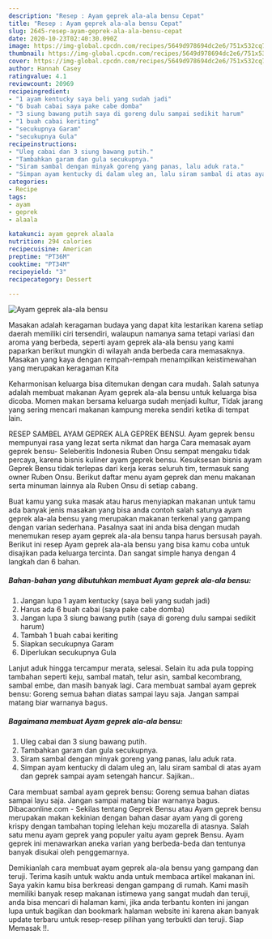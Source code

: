 ```yaml
---
description: "Resep : Ayam geprek ala-ala bensu Cepat"
title: "Resep : Ayam geprek ala-ala bensu Cepat"
slug: 2645-resep-ayam-geprek-ala-ala-bensu-cepat
date: 2020-10-23T02:40:30.090Z
image: https://img-global.cpcdn.com/recipes/5649d978694dc2e6/751x532cq70/ayam-geprek-ala-ala-bensu-foto-resep-utama.jpg
thumbnail: https://img-global.cpcdn.com/recipes/5649d978694dc2e6/751x532cq70/ayam-geprek-ala-ala-bensu-foto-resep-utama.jpg
cover: https://img-global.cpcdn.com/recipes/5649d978694dc2e6/751x532cq70/ayam-geprek-ala-ala-bensu-foto-resep-utama.jpg
author: Hannah Casey
ratingvalue: 4.1
reviewcount: 20969
recipeingredient:
- "1 ayam kentucky saya beli yang sudah jadi"
- "6 buah cabai saya pake cabe domba"
- "3 siung bawang putih saya di goreng dulu sampai sedikit harum"
- "1 buah cabai keriting"
- "secukupnya Garam"
- "secukupnya Gula"
recipeinstructions:
- "Uleg cabai dan 3 siung bawang putih."
- "Tambahkan garam dan gula secukupnya."
- "Siram sambal dengan minyak goreng yang panas, lalu aduk rata."
- "Simpan ayam kentucky di dalam uleg an, lalu siram sambal di atas ayam dan geprek sampai ayam setengah hancur. Sajikan.."
categories:
- Recipe
tags:
- ayam
- geprek
- alaala

katakunci: ayam geprek alaala 
nutrition: 294 calories
recipecuisine: American
preptime: "PT36M"
cooktime: "PT34M"
recipeyield: "3"
recipecategory: Dessert

---
```



![Ayam geprek ala-ala bensu](https://img-global.cpcdn.com/recipes/5649d978694dc2e6/751x532cq70/ayam-geprek-ala-ala-bensu-foto-resep-utama.jpg)

Masakan adalah keragaman budaya yang dapat kita lestarikan karena setiap daerah memiliki ciri tersendiri, walaupun namanya sama tetapi variasi dan aroma yang berbeda, seperti ayam geprek ala-ala bensu yang kami paparkan berikut mungkin di wilayah anda berbeda cara memasaknya. Masakan yang kaya dengan rempah-rempah menampilkan keistimewahan yang merupakan keragaman Kita

Keharmonisan keluarga bisa ditemukan dengan cara mudah. Salah satunya adalah membuat makanan Ayam geprek ala-ala bensu untuk keluarga bisa dicoba. Momen makan bersama keluarga sudah menjadi kultur, Tidak jarang yang sering mencari makanan kampung mereka sendiri ketika di tempat lain.

RESEP SAMBEL AYAM GEPREK ALA GEPREK BENSU. Ayam geprek bensu mempunyai rasa yang lezat serta nikmat dan harga Cara memasak ayam geprek bensu- Seleberitis Indonesia Ruben Onsu sempat mengaku tidak percaya, karena bisnis kuliner ayam geprek bensu. Kesuksesan bisnis ayam Geprek Bensu tidak terlepas dari kerja keras seluruh tim, termasuk sang owner Ruben Onsu. Berikut daftar menu ayam geprek dan menu makanan serta minuman lainnya ala Ruben Onsu di setiap cabang.

Buat kamu yang suka masak atau harus menyiapkan makanan untuk tamu ada banyak jenis masakan yang bisa anda contoh salah satunya ayam geprek ala-ala bensu yang merupakan makanan terkenal yang gampang dengan varian sederhana. Pasalnya saat ini anda bisa dengan mudah menemukan resep ayam geprek ala-ala bensu tanpa harus bersusah payah.
Berikut ini resep Ayam geprek ala-ala bensu yang bisa kamu coba untuk disajikan pada keluarga tercinta. Dan sangat simple hanya dengan 4 langkah dan 6 bahan.


<!--inarticleads1-->

##### Bahan-bahan yang dibutuhkan membuat Ayam geprek ala-ala bensu:

1. Jangan lupa 1 ayam kentucky (saya beli yang sudah jadi)
1. Harus ada 6 buah cabai (saya pake cabe domba)
1. Jangan lupa 3 siung bawang putih (saya di goreng dulu sampai sedikit harum)
1. Tambah 1 buah cabai keriting
1. Siapkan secukupnya Garam
1. Diperlukan secukupnya Gula


Lanjut aduk hingga tercampur merata, selesai. Selain itu ada pula topping tambahan seperti keju, sambal matah, telur asin, sambal kecombrang, sambal embe, dan masih banyak lagi. Cara membuat sambal ayam geprek bensu: Goreng semua bahan diatas sampai layu saja. Jangan sampai matang biar warnanya bagus. 

<!--inarticleads2-->

##### Bagaimana membuat  Ayam geprek ala-ala bensu:

1. Uleg cabai dan 3 siung bawang putih.
1. Tambahkan garam dan gula secukupnya.
1. Siram sambal dengan minyak goreng yang panas, lalu aduk rata.
1. Simpan ayam kentucky di dalam uleg an, lalu siram sambal di atas ayam dan geprek sampai ayam setengah hancur. Sajikan..


Cara membuat sambal ayam geprek bensu: Goreng semua bahan diatas sampai layu saja. Jangan sampai matang biar warnanya bagus. Dibacaonline.com - Sekilas tentang Geprek Bensu atau Ayam geprek bensu merupakan makan kekinian dengan bahan dasar ayam yang di goreng krispy dengan tambahan toping lelehan keju mozarella di atasnya. Salah satu menu ayam geprek yang populer yaitu ayam geprek Bensu. Ayam geprek ini menawarkan aneka varian yang berbeda-beda dan tentunya banyak disukai oleh penggemarnya. 

Demikianlah cara membuat ayam geprek ala-ala bensu yang gampang dan teruji. Terima kasih untuk waktu anda untuk membaca artikel makanan ini. Saya yakin kamu bisa berkreasi dengan gampang di rumah. Kami masih memiliki banyak resep makanan istimewa yang sangat mudah dan teruji, anda bisa mencari di halaman kami, jika anda terbantu konten ini jangan lupa untuk bagikan dan bookmark halaman website ini karena akan banyak update terbaru untuk resep-resep pilihan yang terbukti dan teruji. Siap Memasak !!. 
